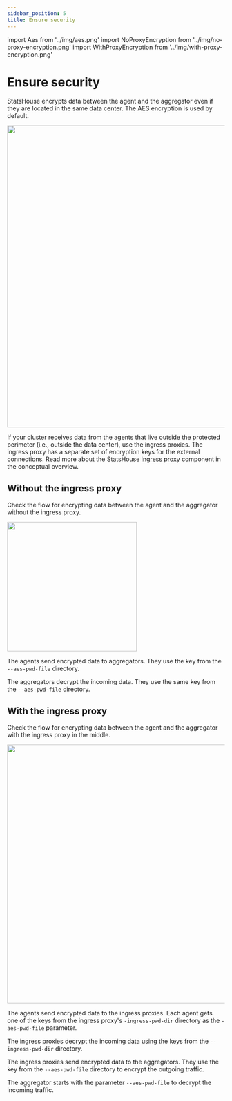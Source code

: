 ```yaml
---
sidebar_position: 5
title: Ensure security
---
```


import Aes from '../img/aes.png'
import NoProxyEncryption from '../img/no-proxy-encryption.png'
import WithProxyEncryption from '../img/with-proxy-encryption.png'

# Ensure security

StatsHouse encrypts data between the agent and the aggregator even if they are located in the same
data center. The AES encryption is used by default.

<img src={Aes} width="700"/>

If your cluster receives data from the agents that live outside the protected perimeter (i.e., outside the data center),
use the ingress proxies. The ingress proxy has a separate set of encryption keys for the external connections.
Read more about the StatsHouse [ingress proxy](overview/components.md#ingress-proxy) component
in the conceptual overview.

## Without the ingress proxy

Check the flow for encrypting data between the agent and the aggregator without the ingress proxy.

<img src={NoProxyEncryption} width="300"/>

The agents send encrypted data to aggregators.
They use the key from the `--aes-pwd-file` directory.

The aggregators decrypt the incoming data.
They use the same key from the `--aes-pwd-file` directory.

## With the ingress proxy

Check the flow for encrypting data between the agent and the aggregator with the ingress proxy in the middle.

<img src={WithProxyEncryption} width="600"/>

The agents send encrypted data to the ingress proxies.
Each agent gets one of the keys from the ingress proxy's `-ingress-pwd-dir` directory as the `-aes-pwd-file` parameter.

The ingress proxies decrypt the incoming data using the keys from the `--ingress-pwd-dir` directory.

The ingress proxies send encrypted data to the aggregators.
They use the key from the `--aes-pwd-file` directory to encrypt the outgoing traffic.

The aggregator starts with the parameter `--aes-pwd-file` to decrypt the incoming traffic.
